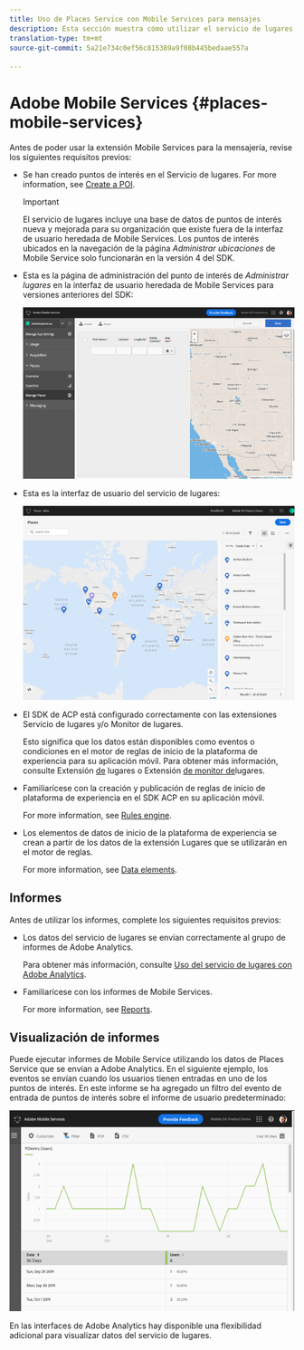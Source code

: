 ```yaml
---
title: Uso de Places Service con Mobile Services para mensajes
description: Esta sección muestra cómo utilizar el servicio de lugares con Mobile Services para los mensajes.
translation-type: tm+mt
source-git-commit: 5a21e734c0ef56c815389a9f08b445bedaae557a

---
```



# Adobe Mobile Services {#places-mobile-services}

Antes de poder usar la extensión Mobile Services para la mensajería, revise los siguientes requisitos previos:

* Se han creado puntos de interés en el Servicio de lugares. For more information, see [Create a POI](/help/poi-mgmt-ui/create-a-poi-ui.md).

   >[!IMPORTANT]
   >
   >El servicio de lugares incluye una base de datos de puntos de interés nueva y mejorada para su organización que existe fuera de la interfaz de usuario heredada de Mobile Services. Los puntos de interés ubicados en la navegación de la página *Administrar ubicaciones* de Mobile Service solo funcionarán en la versión 4 del SDK.

* Esta es la página de administración del punto de interés de *Administrar lugares* en la interfaz de usuario heredada de Mobile Services para versiones anteriores del SDK:

   ![Interfaz de usuario heredada](/help/assets/legacy-location-v4-ui.png)

* Esta es la interfaz de usuario del servicio de lugares:

   ![Interfaz de usuario de administración de puntos de interés del servicio de lugares](/help/assets/places-ui.png)

* El SDK de ACP está configurado correctamente con las extensiones Servicio de lugares y/o Monitor de lugares.

   Esto significa que los datos están disponibles como eventos o condiciones en el motor de reglas de inicio de la plataforma de experiencia para su aplicación móvil. Para obtener más información, consulte Extensión [de](/help/places-ext-aep-sdks/places-extension/places-extension.md) lugares o Extensión [de monitor de](/help/places-ext-aep-sdks/places-monitor-extension/using-places-monitor-extension.md)lugares.

* Familiarícese con la creación y publicación de reglas de inicio de plataforma de experiencia en el SDK ACP en su aplicación móvil.

   For more information, see [Rules engine](https://aep-sdks.gitbook.io/docs/using-mobile-extensions/mobile-core/rules-engine).

* Los elementos de datos de inicio de la plataforma de experiencia se crean a partir de los datos de la extensión Lugares que se utilizarán en el motor de reglas.

   For more information, see [Data elements](https://aep-sdks.gitbook.io/docs/using-mobile-extensions/mobile-core/rules-engine#data-elements).

## Informes

Antes de utilizar los informes, complete los siguientes requisitos previos:

* Los datos del servicio de lugares se envían correctamente al grupo de informes de Adobe Analytics.

   Para obtener más información, consulte [Uso del servicio de lugares con Adobe Analytics](/help/use-places-with-other-solutions/places-adobe-analytics/use-places-adobe-analytics.md).

* Familiarícese con los informes de Mobile Services.

   For more information, see [Reports](https://docs.adobe.com/content/help/en/mobile-services/using/reports-ug/usage.html).

## Visualización de informes

Puede ejecutar informes de Mobile Service utilizando los datos de Places Service que se envían a Adobe Analytics. En el siguiente ejemplo, los eventos se envían cuando los usuarios tienen entradas en uno de los puntos de interés. En este informe se ha agregado un filtro del evento de entrada de puntos de interés sobre el informe de usuario predeterminado:

![Visualización de informes](/help/assets/report-visualize.png)

En las interfaces de Adobe Analytics hay disponible una flexibilidad adicional para visualizar datos del servicio de lugares.

